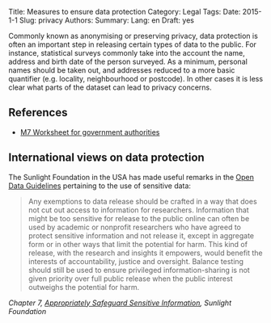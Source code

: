 Title: Measures to ensure data protection
Category: Legal
Tags:
Date: 2015-1-1
Slug: privacy
Authors:
Summary:
Lang: en
Draft: yes

Commonly known as anonymising or preserving privacy, data protection is often an important step in releasing certain types of data to the public. For instance, statistical surveys commonly take into the account the name, address and birth date of the person surveyed. As a minimum, personal names should be taken out, and addresses reduced to a more basic quantifier (e.g. locality, neighbourhood or postcode). In other cases it is less clear what parts of the dataset can lead to privacy concerns.

## References

- [M7 Worksheet for government authorities](/ref-m7-recht-arbeitshilfe-en)

## International views on data protection

The Sunlight Foundation in the USA has made useful remarks in the [Open Data Guidelines](http://sunlightfoundation.com/opendataguidelines/#sensitive-information) pertaining to the use of sensitive data:

> Any exemptions to data release should be crafted in a way that does not cut out access to information for researchers. Information that might be too sensitive for release to the public online can often be used by academic or nonprofit researchers who have agreed to protect sensitive information and not release it, except in aggregate form or in other ways that limit the potential for harm. This kind of release, with the research and insights it empowers, would benefit the interests of accountability, justice and oversight. Balance testing should still be used to ensure privileged information-sharing is not given priority over full public release when the public interest outweighs the potential for harm.

*Chapter 7, [Appropriately Safeguard Sensitive Information](http://sunlightfoundation.com/opendataguidelines/#sensitive-information), Sunlight Foundation*
